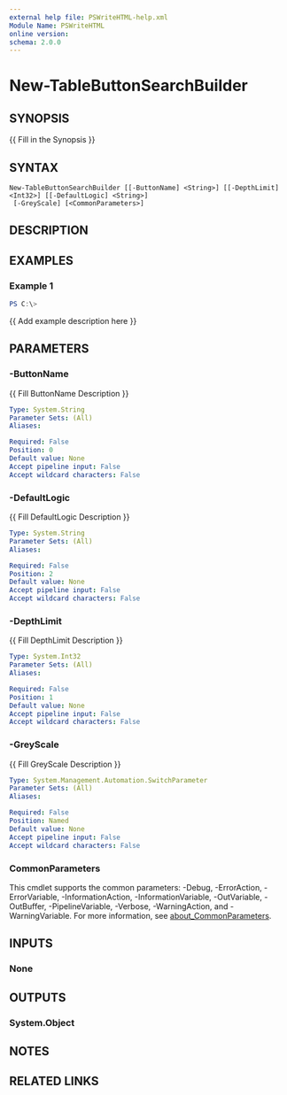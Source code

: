 ```yaml
---
external help file: PSWriteHTML-help.xml
Module Name: PSWriteHTML
online version:
schema: 2.0.0
---
```


# New-TableButtonSearchBuilder

## SYNOPSIS
{{ Fill in the Synopsis }}

## SYNTAX

```
New-TableButtonSearchBuilder [[-ButtonName] <String>] [[-DepthLimit] <Int32>] [[-DefaultLogic] <String>]
 [-GreyScale] [<CommonParameters>]
```

## DESCRIPTION


## EXAMPLES

### Example 1
```powershell
PS C:\> 
```

{{ Add example description here }}

## PARAMETERS

### -ButtonName
{{ Fill ButtonName Description }}

```yaml
Type: System.String
Parameter Sets: (All)
Aliases:

Required: False
Position: 0
Default value: None
Accept pipeline input: False
Accept wildcard characters: False
```

### -DefaultLogic
{{ Fill DefaultLogic Description }}

```yaml
Type: System.String
Parameter Sets: (All)
Aliases:

Required: False
Position: 2
Default value: None
Accept pipeline input: False
Accept wildcard characters: False
```

### -DepthLimit
{{ Fill DepthLimit Description }}

```yaml
Type: System.Int32
Parameter Sets: (All)
Aliases:

Required: False
Position: 1
Default value: None
Accept pipeline input: False
Accept wildcard characters: False
```

### -GreyScale
{{ Fill GreyScale Description }}

```yaml
Type: System.Management.Automation.SwitchParameter
Parameter Sets: (All)
Aliases:

Required: False
Position: Named
Default value: None
Accept pipeline input: False
Accept wildcard characters: False
```

### CommonParameters
This cmdlet supports the common parameters: -Debug, -ErrorAction, -ErrorVariable, -InformationAction, -InformationVariable, -OutVariable, -OutBuffer, -PipelineVariable, -Verbose, -WarningAction, and -WarningVariable. For more information, see [about_CommonParameters](http://go.microsoft.com/fwlink/?LinkID=113216).

## INPUTS

### None

## OUTPUTS

### System.Object
## NOTES

## RELATED LINKS

